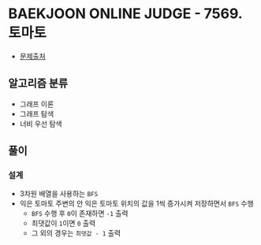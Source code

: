 # BAEKJOON ONLINE JUDGE - 7569. 토마토

* [문제출처](https://www.acmicpc.net/problem/7569 "7569. 토마토")

## 알고리즘 분류

- 그래프 이론
- 그래프 탐색
- 너비 우선 탐색

## 풀이

### 설계

- 3차원 배열을 사용하는 `BFS`
- 익은 토마토 주변의 안 익은 토마토 위치의 값을 1씩 증가시켜 저장하면서 `BFS` 수행
    - `BFS` 수행 후 `0`이 존재하면 `-1` 출력
    - 최댓값이 `1`이면 `0` 출력
    - 그 외의 경우는 `최댓값 - 1` 출력